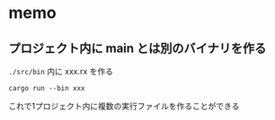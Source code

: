 # memo

## プロジェクト内に main とは別のバイナリを作る
`./src/bin` 内に xxx.rx を作る
```shell
cargo run --bin xxx
```
これで1プロジェクト内に複数の実行ファイルを作ることができる
